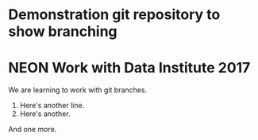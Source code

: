 # Demonstration git repository to show branching

# NEON Work with Data Institute 2017

We are learning to work with git branches.

1. Here's another line.
2. Here's another.

And one more.
